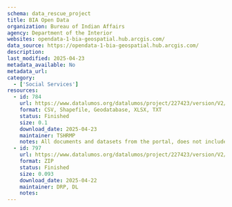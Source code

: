 ```yaml
---
schema: data_rescue_project 
title: BIA Open Data
organization: Bureau of Indian Affairs
agency: Department of the Interior
websites: opendata-1-bia-geospatial.hub.arcgis.com/
data_source: https://opendata-1-bia-geospatial.hub.arcgis.com/
description: 
last_modified: 2025-04-23
metadata_available: No
metadata_url: 
category:
  - ['Social Services'] 
resources:
  - id: 784
    url: https://www.datalumos.org/datalumos/project/227423/version/V2/view
    format: CSV, Shapefile, Geodatabase, XLSX, TXT
    status: Finished
    size: 0.1
    download_date: 2025-04-23
    maintainer: TSHRMP
    notes: All documents and datasets from the portal, does not include mapping applications directly as the underlying GIS data is included.
  - id: 797
    url: https://www.datalumos.org/datalumos/project/227423/version/V2/view
    format: ZIP
    status: Finished
    size: 0.093
    download_date: 2025-04-22
    maintainer: DRP, DL
    notes: 
---
```

